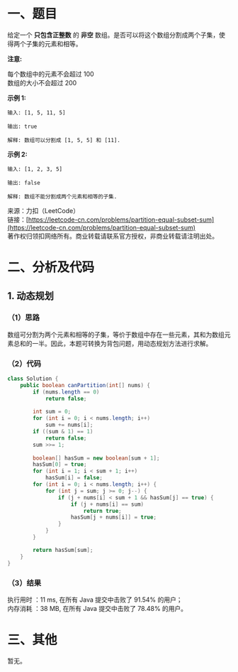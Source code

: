 # 一、题目
给定一个 **只包含正整数** 的 **非空** 数组。是否可以将这个数组分割成两个子集，使得两个子集的元素和相等。   
   
**注意:**   
  
每个数组中的元素不会超过 100   
数组的大小不会超过 200   
   
**示例 1:**   
```
输入: [1, 5, 11, 5]

输出: true

解释: 数组可以分割成 [1, 5, 5] 和 [11].
```
   
**示例 2:**   
```
输入: [1, 2, 3, 5]

输出: false

解释: 数组不能分割成两个元素和相等的子集.
```
来源：力扣（LeetCode）   
链接：[https://leetcode-cn.com/problems/partition-equal-subset-sum](https://leetcode-cn.com/problems/partition-equal-subset-sum)   
著作权归领扣网络所有。商业转载请联系官方授权，非商业转载请注明出处。   
# 二、分析及代码    
## 1. 动态规划
### （1）思路 
数组可分割为两个元素和相等的子集，等价于数组中存在一些元素，其和为数组元素总和的一半。因此，本题可转换为背包问题，用动态规划方法进行求解。   

### （2）代码  
```Java
class Solution {
    public boolean canPartition(int[] nums) {
        if (nums.length == 0)
            return false;
        
        int sum = 0;
        for (int i = 0; i < nums.length; i++)
            sum += nums[i];
        if ((sum & 1) == 1)
            return false;
        sum >>= 1;
        
        boolean[] hasSum = new boolean[sum + 1];
        hasSum[0] = true;
        for (int i = 1; i < sum + 1; i++)
            hasSum[i] = false;
        for (int i = 0; i < nums.length; i++) {
            for (int j = sum; j >= 0; j--) {
                if (j + nums[i] < sum + 1 && hasSum[j] == true) {
                    if (j + nums[i] == sum)
                        return true;
                    hasSum[j + nums[i]] = true;
                }
            }
        }

        return hasSum[sum];
    }
}
```
### （3）结果
执行用时 ：11 ms, 在所有 Java 提交中击败了 91.54% 的用户；  
内存消耗 ：38 MB, 在所有 Java 提交中击败了 78.48% 的用户。  
# 三、其他
暂无。 
